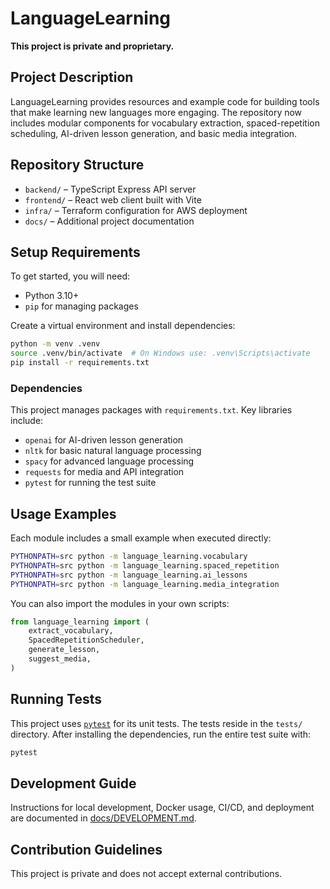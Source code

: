 # LanguageLearning

**This project is private and proprietary.**

## Project Description

LanguageLearning provides resources and example code for building tools that make learning new languages more engaging. The repository now includes modular components for vocabulary extraction, spaced-repetition scheduling, AI-driven lesson generation, and basic media integration.

## Repository Structure

- `backend/` – TypeScript Express API server
- `frontend/` – React web client built with Vite
- `infra/` – Terraform configuration for AWS deployment
- `docs/` – Additional project documentation

## Setup Requirements

To get started, you will need:

- Python 3.10+
- `pip` for managing packages

Create a virtual environment and install dependencies:

```bash
python -m venv .venv
source .venv/bin/activate  # On Windows use: .venv\Scripts\activate
pip install -r requirements.txt
```

### Dependencies

This project manages packages with `requirements.txt`. Key libraries include:

- `openai` for AI-driven lesson generation
- `nltk` for basic natural language processing
- `spacy` for advanced language processing
- `requests` for media and API integration
- `pytest` for running the test suite

## Usage Examples

Each module includes a small example when executed directly:

```bash
PYTHONPATH=src python -m language_learning.vocabulary
PYTHONPATH=src python -m language_learning.spaced_repetition
PYTHONPATH=src python -m language_learning.ai_lessons
PYTHONPATH=src python -m language_learning.media_integration
```

You can also import the modules in your own scripts:

```python
from language_learning import (
    extract_vocabulary,
    SpacedRepetitionScheduler,
    generate_lesson,
    suggest_media,
)
```

## Running Tests

This project uses [`pytest`](https://docs.pytest.org/) for its unit tests. The
tests reside in the `tests/` directory. After installing the dependencies, run
the entire test suite with:

```bash
pytest
```

## Development Guide

Instructions for local development, Docker usage, CI/CD, and deployment are documented in [docs/DEVELOPMENT.md](docs/DEVELOPMENT.md).

## Contribution Guidelines

This project is private and does not accept external contributions.
